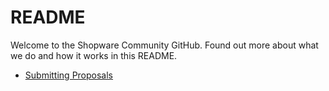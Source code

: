 # README
Welcome to the Shopware Community GitHub. Found out more about what we do and how it works in this README.

- [Submitting Proposals](https://github.com/shopwarecommunity/README/blob/master/submit-proposals.md)
